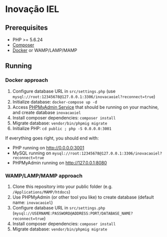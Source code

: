 # Inovação IEL

## Prerequisites
- PHP >= 5.6.24
- [Composer](https://getcomposer.org)
- [Docker](https://www.docker.com/) or WAMP/LAMP/MAMP

## Running

### Docker approach
1. Configure database URL in `src/settings.php` (use `mysql://root:12345678@127.0.0.1:3306/inovacaoiel?reconnect=true`)
2. Initialize database: `docker-compose up -d`
3. Access [PHPMyAdmin Service](http://127.0.0.1:8080/) that should be running on your machine, and create database `inovacaoiel`
4. Install composer dependencies: `composer install`
5. Migrate database: `vendor/bin/phpmig migrate`
6. Initialize PHP: `cd public ; php -S 0.0.0.0:3001`

If everything goes right, you should end with:
- PHP running on http://0.0.0.0:3001
- MySQL running on `mysql://root:12345678@127.0.0.1:3306/inovacaoiel?reconnect=true`
- PHPMyAdmin running on http://127.0.0.1:8080

### WAMP/LAMP/MAMP approach
1. Clone this repository into your public folder (e.g. `/Applications/MAMP/htdocs`)
2. Use PHPMyAdmin (or other tool you like) to create database (default name: `inovacaoiel`)
3. Configure database URL in `src/settings.php` (`mysql://USERNAME:PASSWORD@ADDRESS:PORT/DATABASE_NAME?reconnect=true`)
4. Install composer dependencies: `composer install`
5. Migrate database: `vendor/bin/phpmig migrate`
